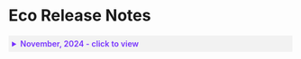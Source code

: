 # Eco Release Notes

 <details style="background:#f2f2f2; padding:6px; margin:10px 0px 0px 0px">
   <summary markdown="span" style="color:#7632FE; font-weight:600">November, 2024 - click to view</summary>

<div style="padding-left:16px">

* **ECO-0002**: **November 27th, 2024**: You can now view the following Effective Savings Rate (ESR- a FinOps metric that measures the actual ROI of cloud discount instruments) data in the Eco console:

  * EC2 ESR
  * Non-EC2 ESR
  * EC2 Commitment

You can also view the:

  * ESR graph- displays the ESR data in more detail 
  * Effective Cost and Waste graph- displays the effective hourly cost (actual incurred cost with upfront costs distributed) and waste over the last 120 days. Costs are displayed across the three main purchase options and any unused commitments. 
  * Utilization Over Time graph- displays the combined utilization of reserved instances and savings plans.

* **ECO-0001**: **November 5th, 2024**: The new Ocean integration for Eco allows you to use spot instances more consistently and optimize your savings. [Learn more](eco/tutorials/ocean-int)

 </div>
 </details>
